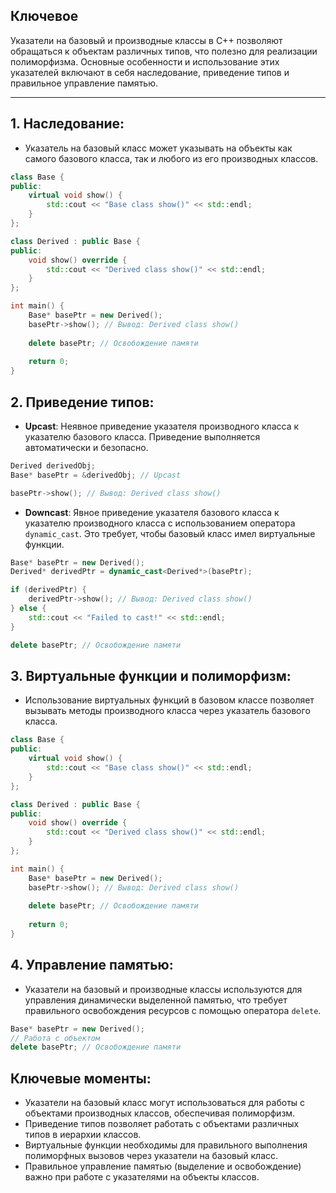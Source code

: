 ## Ключевое

Указатели на базовый и производные классы в C++ позволяют обращаться к объектам различных типов, что полезно для реализации полиморфизма. Основные особенности и использование этих указателей включают в себя наследование, приведение типов и правильное управление памятью.

---

## 1. Наследование:

- Указатель на базовый класс может указывать на объекты как самого базового класса, так и любого из его производных классов.

```cpp
class Base {
public:
    virtual void show() {
        std::cout << "Base class show()" << std::endl;
    }
};

class Derived : public Base {
public:
    void show() override {
        std::cout << "Derived class show()" << std::endl;
    }
};

int main() {
    Base* basePtr = new Derived();
    basePtr->show(); // Вывод: Derived class show()
    
    delete basePtr; // Освобождение памяти
    
    return 0;
}
```

## 2. Приведение типов:

- **Upcast**: Неявное приведение указателя производного класса к указателю базового класса. Приведение выполняется автоматически и безопасно.

```cpp
Derived derivedObj;
Base* basePtr = &derivedObj; // Upcast

basePtr->show(); // Вывод: Derived class show()
```

- **Downcast**: Явное приведение указателя базового класса к указателю производного класса с использованием оператора `dynamic_cast`. Это требует, чтобы базовый класс имел виртуальные функции.

```cpp
Base* basePtr = new Derived();
Derived* derivedPtr = dynamic_cast<Derived*>(basePtr);

if (derivedPtr) {
    derivedPtr->show(); // Вывод: Derived class show()
} else {
    std::cout << "Failed to cast!" << std::endl;
}

delete basePtr; // Освобождение памяти
```

## 3. Виртуальные функции и полиморфизм:

- Использование виртуальных функций в базовом классе позволяет вызывать методы производного класса через указатель базового класса.

```cpp
class Base {
public:
    virtual void show() {
        std::cout << "Base class show()" << std::endl;
    }
};

class Derived : public Base {
public:
    void show() override {
        std::cout << "Derived class show()" << std::endl;
    }
};

int main() {
    Base* basePtr = new Derived();
    basePtr->show(); // Вывод: Derived class show()
    
    delete basePtr; // Освобождение памяти
    
    return 0;
}
```

## 4. Управление памятью:

- Указатели на базовый и производные классы используются для управления динамически выделенной памятью, что требует правильного освобождения ресурсов с помощью оператора `delete`.

```cpp
Base* basePtr = new Derived();
// Работа с объектом
delete basePtr; // Освобождение памяти
```

## Ключевые моменты:

- Указатели на базовый класс могут использоваться для работы с объектами производных классов, обеспечивая полиморфизм.
- Приведение типов позволяет работать с объектами различных типов в иерархии классов.
- Виртуальные функции необходимы для правильного выполнения полиморфных вызовов через указатели на базовый класс.
- Правильное управление памятью (выделение и освобождение) важно при работе с указателями на объекты классов.
